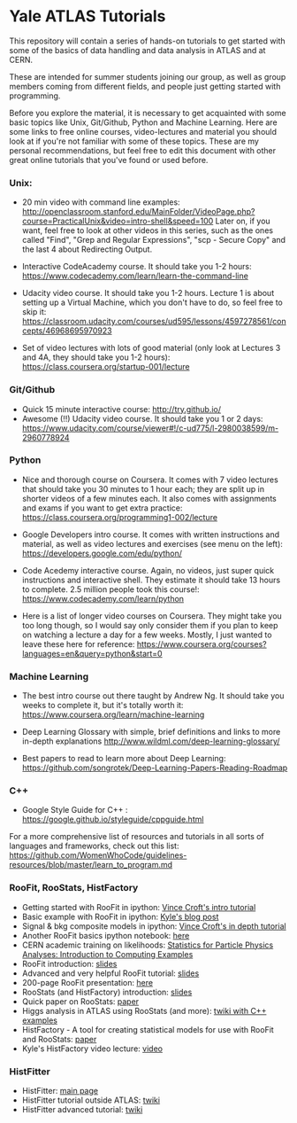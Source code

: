 # Yale ATLAS Tutorials
This repository will contain a series of hands-on tutorials to get started with some of the basics of data handling and data analysis in ATLAS and at CERN. 

These are intended for summer students joining our group, as well as group members coming from different fields, and people just getting started with programming. 

Before you explore the material, it is necessary to get acquainted with some basic topics like Unix, Git/Github, Python and Machine Learning. Here are some links to free online courses, video-lectures and material you should look at if you're not familiar with some of these topics. These are my personal recommendations, but feel free to edit this document with other great online tutorials that you've found or used before.

### Unix:

- 20 min video with command line examples:
http://openclassroom.stanford.edu/MainFolder/VideoPage.php?course=PracticalUnix&video=intro-shell&speed=100
Later on, if you want, feel free to look at other videos in this series, such as the ones called "Find", "Grep and Regular Expressions",  "scp - Secure Copy" and the last 4 about Redirecting Output.

- Interactive CodeAcademy course. It should take you 1-2 hours:
https://www.codecademy.com/learn/learn-the-command-line

- Udacity video course. It should take you 1-2 hours. Lecture 1 is about setting up a Virtual Machine, which you don't have to do, so feel free to skip it:
https://classroom.udacity.com/courses/ud595/lessons/4597278561/concepts/46968695970923

- Set of video lectures with lots of good material (only look at Lectures 3 and 4A, they should take you 1-2 hours): 
https://class.coursera.org/startup-001/lecture

### Git/Github

- Quick 15 minute interactive course: http://try.github.io/
- Awesome (!!) Udacity video course. It should take you 1 or 2 days:
https://www.udacity.com/course/viewer#!/c-ud775/l-2980038599/m-2960778924

### Python

- Nice and thorough course on Coursera. It comes with 7 video lectures that should take you 30 minutes to 1 hour each; they are split up in shorter videos of a few minutes each. It also comes with assignments and exams if you want to get extra practice:
https://class.coursera.org/programming1-002/lecture

- Google Developers intro course. It comes with written instructions and material, as well as video lectures and exercises (see menu on the left):
https://developers.google.com/edu/python/

- Code Acedemy interactive course. Again, no videos, just super quick instructions and interactive shell. They estimate it should take 13 hours to complete. 2.5 million people took this course!:
https://www.codecademy.com/learn/python

- Here is a list of longer video courses on Coursera. They might take you too long though, so I would say only consider them if you plan to keep on watching a lecture a day for a few weeks. Mostly, I just wanted to leave these here for reference: 
https://www.coursera.org/courses?languages=en&query=python&start=0

### Machine Learning

- The best intro course out there taught by Andrew Ng. It should take you weeks to complete it, but it's totally worth it:
https://www.coursera.org/learn/machine-learning

- Deep Learning Glossary with simple, brief definitions and links to more in-depth explanations
http://www.wildml.com/deep-learning-glossary/

- Best papers to read to learn more about Deep Learning:
https://github.com/songrotek/Deep-Learning-Papers-Reading-Roadmap

### C++

- Google Style Guide for C++ : https://google.github.io/styleguide/cppguide.html 

For a more comprehensive list of resources and tutorials in all sorts of languages and frameworks, check out this list: https://github.com/WomenWhoCode/guidelines-resources/blob/master/learn_to_program.md

### RooFit, RooStats, HistFactory
- Getting started with RooFit in ipython: [Vince Croft's intro tutorial](http://www.nikhef.nl/~vcroft/GettingStartedWithRooFit.html)
- Basic example with RooFit in ipython: [Kyle's blog post](http://theoryandpractice.org/2014/03/roofit-statistical-modeling-language-in-ipython-notebook/#.WJuv2bYrKRs)
- Signal & bkg composite models in ipython: [Vince Croft's in depth tutorial](http://www.nikhef.nl/~vcroft/SignalAndBackground-CompositeModels.html)
- Another RooFit basics ipython notebook: [here](https://github.com/dedx/PyRoot/blob/master/Notebooks/RooFitBasics.ipynb)
- CERN academic training on likelihoods: [Statistics for Particle Physics Analyses: Introduction to Computing Examples](https://indico.cern.ch/event/545212/attachments/1378399/2094162/CERN_Statistics_Training_2016.pdf)
- RooFit introduction: [slides](https://cernbox.cern.ch/index.php/s/kzGv4406IrpFpVM)
- Advanced and very helpful RooFit tutorial: [slides](http://roofit.sourceforge.net/docs/tutorial/intro/roofit_tutorial_intro.pdf)
- 200-page RooFit presentation: [here](https://theoryl1.files.wordpress.com/2013/08/roofit-strasbourg-v10-1.pdf)
- RooStats (and HistFactory) introduction: [slides](https://cernbox.cern.ch/index.php/s/9DWJCObingTWB3r)
- Quick paper on RooStats: [paper](http://inspirehep.net/record/1285866/files/jpconf14_490_012229.pdf)
- Higgs analysis in ATLAS using RooStats (and more): [twiki with C++ examples](https://twiki.ppe.gla.ac.uk/bin/view/ATLAS/HiggsAnalysisAtATLASUsingRooStats)
- HistFactory - A tool for creating statistical models for use with RooFit and RooStats: [paper](http://cds.cern.ch/record/1456844/files/CERN-OPEN-2012-016.pdf)
- Kyle's HistFactory video lecture: [video](http://cds.cern.ch/record/1507618?ln=en)

### HistFitter
- HistFitter: [main page](http://histfitter.web.cern.ch/histfitter/)
- HistFitter tutorial outside ATLAS: [twiki](https://twiki.cern.ch/twiki/bin/view/Main/HistFitterTutorialOutsideAtlas)
- HistFitter advanced tutorial: [twiki](https://twiki.cern.ch/twiki/bin/view/Main/HistFitterAdvancedTutorialOutsideAtlas)
